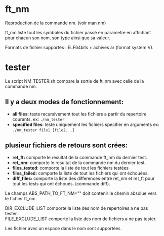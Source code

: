 # ft_nm

Reproduction de la commande nm. (voir man nm)

ft_nm liste tout les symboles du fichier passé en parametre en affichant pour chacun son nom, son type ainsi que sa valeur.

Formats de fichier supportés : ELF64bits + achives ar (format system V).

# tester

Le script NM_TESTER.sh compare la sortie de ft_nm avec celle de la commande nm.

 ## Il y a deux modes de fonctionnement:

* **all files**:
        teste recursivement tout les fichiers a partir du repertoire courants.
        ex: `./nm_tester`
* **specified files**:
        teste uniquement les fichiers specifier en arguments
        ex: `./nm_tester file1 [file2...]`
## plusieur fichiers de retours sont crées:

* **ret_ft:** comporte le resultat de la commande ft_nm du dernier test.
* **ret_nm:** comporte le resultat de la commande nm du dernier test.
* **files_tested:** comporte la liste de tout les fichiers testées
* **files_failed:** comporte la liste de tout les fichiers qui ont échouées.
* **diff_files:** comporte la liste des differences entre ret_nm et ret_ft pour tout les tests qui ont échoués. (commande diff).

Le champs ABS_PATH_TO_FT_NM="" doit contenir le chemin absolue vers le fichier ft_nm.

DIR_EXCLUDE_LIST comporte la liste des nom de repertoires a ne pas tester.
<br />FILE_EXCLUDE_LIST comporte la liste des nom de fichiers a ne pas tester.

Les fichier avec un espace dans le nom sont supportées.
